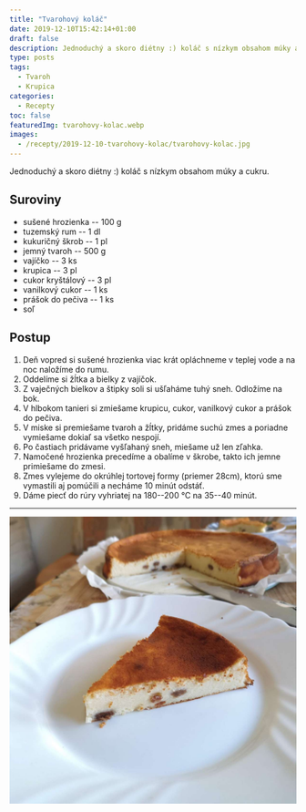 ```yaml
---
title: "Tvarohový koláč"
date: 2019-12-10T15:42:14+01:00
draft: false
description: Jednoduchý a skoro diétny :) koláč s nízkym obsahom múky a cukru.
type: posts
tags:
  - Tvaroh
  - Krupica
categories:
  - Recepty
toc: false
featuredImg: tvarohovy-kolac.webp
images:
  - /recepty/2019-12-10-tvarohovy-kolac/tvarohovy-kolac.jpg
---
```


Jednoduchý a skoro diétny :) koláč s nízkym obsahom múky a cukru.

## Suroviny

- sušené hrozienka -- 100 g
- tuzemský rum -- 1 dl
- kukuričný škrob -- 1 pl
- jemný tvaroh -- 500 g
- vajíčko -- 3 ks
- krupica -- 3 pl
- cukor kryštálový -- 3 pl
- vanilkový cukor -- 1 ks
- prášok do pečiva -- 1 ks
- soľ

## Postup

1. Deň vopred si sušené hrozienka viac krát opláchneme v teplej vode a na noc naložíme do rumu.
2. Oddelíme si žĺtka a bielky z vajíčok.
3. Z vaječných bielkov a štipky soli si ušľaháme tuhý sneh. Odložíme na bok.
4. V hlbokom tanieri si zmiešame krupicu, cukor, vanilkový cukor a prášok do pečiva.
5. V miske si premiešame tvaroh a žĺtky, pridáme suchú zmes a poriadne vymiešame dokiaľ sa všetko nespojí.
6. Po častiach pridávame vyšľahaný sneh, miešame už len zľahka.
7. Namočené hrozienka precedíme a obalíme v škrobe, takto ich jemne primiešame do zmesi.
8. Zmes vylejeme do okrúhlej tortovej formy (priemer 28cm), ktorú sme vymastili aj pomúčili a necháme 10 minút odstáť.
9. Dáme piecť do rúry vyhriatej na 180--200 °C na 35--40 minút.

---

![Tvarohový koláč](tvarohovy-kolac.jpg "Tvarohový koláč (autor: zwieratko, 2021)")